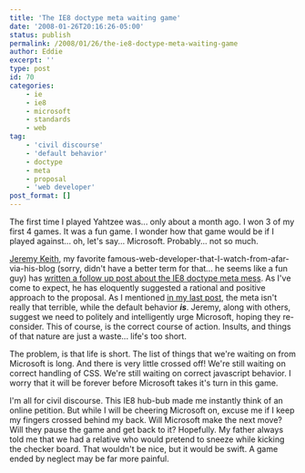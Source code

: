 ```yaml
---
title: 'The IE8 doctype meta waiting game'
date: '2008-01-26T20:16:26-05:00'
status: publish
permalink: /2008/01/26/the-ie8-doctype-meta-waiting-game
author: Eddie
excerpt: ''
type: post
id: 70
categories:
    - ie
    - ie8
    - microsoft
    - standards
    - web
tag:
    - 'civil discourse'
    - 'default behavior'
    - doctype
    - meta
    - proposal
    - 'web developer'
post_format: []
---
```

The first time I played Yahtzee was... only about a month ago. I won 3 of my first 4 games. It was a fun game. I wonder how that game would be if I played against... oh, let's say... Microsoft. Probably... not so much.

[Jeremy Keith](http://adactio.com/), my favorite famous-web-developer-that-I-watch-from-afar-via-his-blog (sorry, didn't have a better term for that... he seems like a fun guy) has [written a follow up post about the IE8 doctype meta mess](http://adactio.com/journal/1403). As I've come to expect, he has eloquently suggested a rational and positive approach to the proposal. As I mentioned [in my last post](http://edwardwelker.com/2008/01/22/ie8-doctype-and-potentially-broken-default-behavior/), the meta isn't really that terrible, while the default behavior ***is***. Jeremy, along with others, suggest we need to politely and intelligently urge Microsoft, hoping they re-consider. This of course, is the correct course of action. Insults, and things of that nature are just a waste... life's too short.

The problem, is that life is short. The list of things that we're waiting on from Microsoft is long. And there is very little crossed off! We're still waiting on correct handling of CSS. We're still waiting on correct javascript behavior. I worry that it will be forever before Microsoft takes it's turn in this game.

I'm all for civil discourse. This IE8 hub-bub made me instantly think of an online petition. But while I will be cheering Microsoft on, excuse me if I keep my fingers crossed behind my back. Will Microsoft make the next move? Will they pause the game and get back to it? Hopefully. My father always told me that we had a relative who would pretend to sneeze while kicking the checker board. That wouldn't be nice, but it would be swift. A game ended by neglect may be far more painful.